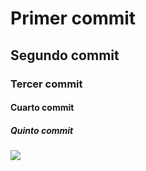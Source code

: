 # Primer commit
## Segundo commit 
### Tercer commit
#### Cuarto commit
##### Quinto commit

![](https://media.github.ibm.com/user/385386/files/48e0ce62-dc2b-447c-89f6-ef2d8dbe39a8)
